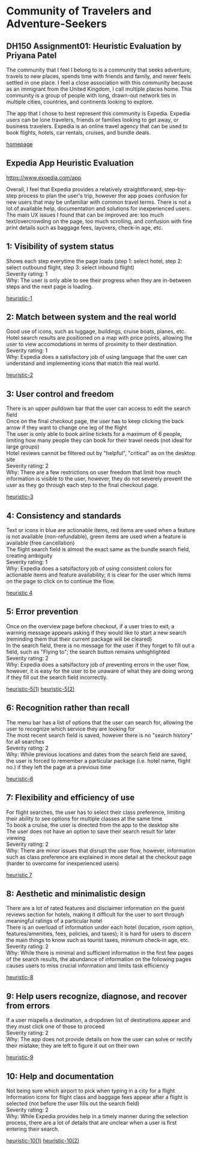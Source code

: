 # Community of Travelers and Adventure-Seekers

## DH150 Assignment01: Heuristic Evaluation by Priyana Patel

The community that I feel I belong to is a community that seeks adventure, travels to new places, spends time with friends and family, and never feels settled in one place. I feel a close association with this community because as an immigrant from the United Kingdom, I call multiple places home. This community is a group of people with long, drawn-out network ties in multiple cities, countries, and continents looking to explore.  

The app that I chose to best represent this community is Expedia. Expedia users can be lone travelers, friends or families looking to get away, or business travelers. Expedia is an online travel agency that can be used to book flights, hotels, car rentals, cruises, and bundle deals. 

[homepage](https://github.com/priyanapatel57/DH150-UX/blob/master/expedia%20homepage.png)

## Expedia App Heuristic Evaluation

https://www.expedia.com/app

Overall, I feel that Expedia provides a relatively straightforward, step-by-step process to plan the user's trip, however the app poses confusion for new users that may be unfamiliar with common travel terms. There is not a lot of available help, documentation and solutions for inexperienced users. The main UX issues I found that can be improved are: too much text/overcrowding on the page, too much scrolling, and confusion with fine print details such as baggage fees, layovers, check-in age, etc. 

## 1: Visibility of system status
Shows each step everytime the page loads (step 1: select hotel, step 2: select outbound flight, step 3: select inbound flight) <br />
Severity rating: 1 <br />
Why: The user is only able to see their progress when they are in-between steps and the next page is loading.

[heuristic-1](https://github.com/priyanapatel57/DH150-UX/blob/master/heuristic%201.png)

## **2: Match between system and the real world**
Good use of icons, such as luggage, buildings, cruise boats, planes, etc. <br />
Hotel search results are positioned on a map with price points, allowing the user to view accomodations in terms of proximity to their destination. <br />
Severity rating: 1 <br />
Why: Expedia does a satisfactory job of using language that the user can understand and implementing icons that match the real world. 

[heuristic-2](https://github.com/priyanapatel57/DH150-UX/blob/master/heuristic%206.png)

## **3: User control and freedom**
There is an upper pulldown bar that the user can access to edit the search field <br />
Once on the final checkout page, the user has to keep clicking the back arrow if they want to change one leg of the flight <br />
The user is only able to book airline tickets for a maximum of 6 people, limiting how many people they can book for their travel needs (not ideal for large groups) <br />
Hotel reviews cannot be filtered out by "helpful", "critical" as on the desktop site <br />
Severity rating: 2 <br />
Why: There are a few restrictions on user freedom that limit how much information is visible to the user, however, they do not severely prevent the user as they go through each step to the final checkout page. 

[heuristic-3](https://github.com/priyanapatel57/DH150-UX/blob/master/heuristic%203.jpg)

## **4: Consistency and standards**
Text or icons in blue are actionable items, red items are used when a feature is not available (non-refundable), green items are used when a feature is available (free cancellation) <br />
The flight search field is almost the exact same as the bundle search field, creating ambiguity <br />
Severity rating: 1 <br />
Why: Expedia does a satsifactory job of using consistent colors for actionable items and feature availability; it is clear for the user which items on the page to click on to continue the flow.

[heuristic 4](https://github.com/priyanapatel57/DH150-UX/blob/master/heuristic%204.png)

## **5: Error prevention** 
Once on the overview page before checkout, if a user tries to exit, a warning message appears asking if they would like to start a new search (reminding them that their current package will be cleared) <br />
In the search field, there is no message for the user if they forget to fill out a field, such as "Flying to"; the search button remains unhighlighted <br />
Severity rating: 2 <br />
Why: Expedia does a satsifactory job of preventing errors in the user flow, however, it is easy for the user to be unaware of what they are doing wrong if they fill out the search field incorrectly. 

[heuristic-5(1)](https://github.com/priyanapatel57/DH150-UX/blob/master/heuristic%205.png)
[heuristic-5(2)](https://github.com/priyanapatel57/DH150-UX/blob/master/heuristic%205%20(2).png)

## **6: Recognition rather than recall**
The menu bar has a list of options that the user can search for, allowing the user to recognize which service they are looking for <br />
The most recent search field is saved, however there is no "search history" for all searches <br />
Severity rating: 2 <br />
Why: While previous locations and dates from the search field are saved, the user is forced to remember a particular package (i.e. hotel name, flight no.) if they left the page at a previous time

[heuristic-6](https://github.com/priyanapatel57/DH150-UX/blob/master/heuristic%206.png)

## **7: Flexibility and efficiency of use**
For flight searches, the user has to select their class preference, limiting their ability to see options for multiple classes at the same time <br />
To book a cruise, the user is directed from the app to the desktop site <br />
The user does not have an option to save their search result for later viewing <br />
Severity rating: 2 <br />
Why: There are minor issues that disrupt the user flow, however, information such as class preference are explained in more detail at the checkout page (harder to overcome for inexperienced users)

[heuristic 7](https://github.com/priyanapatel57/DH150-UX/blob/master/heuristic%207.png)

## **8: Aesthetic and minimalistic design**
There are a lot of rated features and disclaimer information on the guest reviews section for hotels, making it difficult for the user to sort through meaningful ratings of a particular hotel <br />
There is an overload of information under each hotel (location, room option, features/amenities, fees, policies, and taxes); it is hard for users to discern the main things to know such as tourist taxes, minimum check-in age, etc. <br />
Severity rating: 2 <br />
Why: While there is minimal and sufficient information in the first few pages of the search results, the abundance of information on the following pages causes users to miss crucial information and limits task efficiency 

[heuristic-8](https://github.com/priyanapatel57/DH150-UX/blob/master/heuristic%208.png)

## **9: Help users recognize, diagnose, and recover from errors**
If a user mispells a destination, a dropdown list of destinations appear and they must click one of those to proceed <br />
Severity rating: 2 <br />
Why: The app does not provide details on how the user can solve or rectify their mistake; they are left to figure it out on their own

[heuristic-9](https://github.com/priyanapatel57/DH150-UX/blob/master/heuristic%209.png)

## **10: Help and documentation**
Not being sure which airport to pick when typing in a city for a flight <br />
Information icons for flight class and baggage fees appear after a flight is selected (not before the user fills out the search field) <br />
Severity rating: 2 <br />
Why: While Expedia provides help in a timely manner during the selection process, there are a lot of details that are unclear when a user is first entering their search.

[heuristic-10(1)](https://github.com/priyanapatel57/DH150-UX/blob/master/heuristic%2010.png)
[heuristic-10(2)](https://github.com/priyanapatel57/DH150-UX/blob/master/heuristic%2010%20(2).png)
